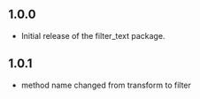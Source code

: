 

## 1.0.0
- Initial release of the filter_text package.

## 1.0.1
- method name changed from transform to filter